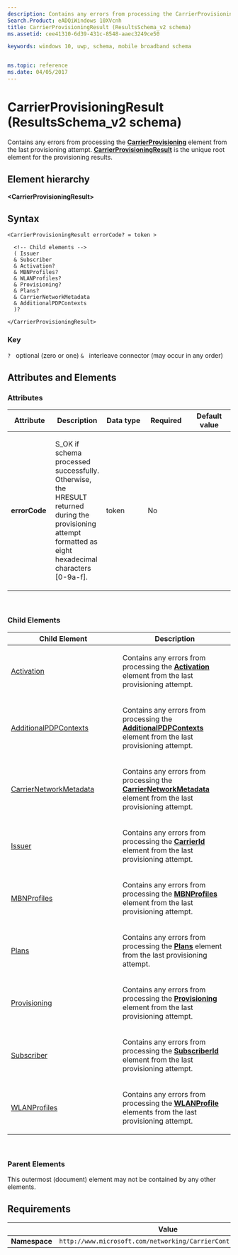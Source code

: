 ```yaml
---
description: Contains any errors from processing the CarrierProvisioning element from the last provisioning attempt.
Search.Product: eADQiWindows 10XVcnh
title: CarrierProvisioningResult (ResultsSchema_v2 schema)
ms.assetid: cee41310-6d39-431c-8548-aaec3249ce50

keywords: windows 10, uwp, schema, mobile broadband schema


ms.topic: reference
ms.date: 04/05/2017
---
```


# CarrierProvisioningResult (ResultsSchema_v2 schema)


Contains any errors from processing the [**CarrierProvisioning**](../carriercontrolschema/element-carrierprovisioning.md) element from the last provisioning attempt. [**CarrierProvisioningResult**](../resultsschema/element-carrierprovisioningresult.md) is the unique root element for the provisioning results.

## Element hierarchy

**&lt;CarrierProvisioningResult&gt;**

## Syntax

``` syntax
<CarrierProvisioningResult errorCode? = token >

  <!-- Child elements -->
  ( Issuer
  & Subscriber
  & Activation?
  & MBNProfiles?
  & WLANProfiles?
  & Provisioning?
  & Plans?
  & CarrierNetworkMetadata
  & AdditionalPDPContexts
  )?

</CarrierProvisioningResult>
```

### Key

`?`   optional (zero or one)
`&`   interleave connector (may occur in any order)

## Attributes and Elements


### Attributes

<table>
<colgroup>
<col width="20%" />
<col width="20%" />
<col width="20%" />
<col width="20%" />
<col width="20%" />
</colgroup>
<thead>
<tr class="header">
<th>Attribute</th>
<th>Description</th>
<th>Data type</th>
<th>Required</th>
<th>Default value</th>
</tr>
</thead>
<tbody>
<tr class="odd">
<td><strong>errorCode</strong></td>
<td><p>S_OK if schema processed successfully. Otherwise, the HRESULT returned during the provisioning attempt formatted as eight hexadecimal characters [0-9a-f].</p></td>
<td>token</td>
<td>No</td>
<td></td>
</tr>
</tbody>
</table>

 

### Child Elements

<table>
<colgroup>
<col width="50%" />
<col width="50%" />
</colgroup>
<thead>
<tr class="header">
<th>Child Element</th>
<th>Description</th>
</tr>
</thead>
<tbody>
<tr class="odd">
<td><a href="element-activation.md">Activation</a> </td>
<td><p>Contains any errors from processing the <a href="/uwp/schemas/mobilebroadbandschema/carriercontrolschema/element-activation"><strong>Activation</strong></a>  element from the last provisioning attempt.</p></td>
</tr>
<tr class="even">
<td><a href="element-additionalpdpcontexts.md">AdditionalPDPContexts</a> </td>
<td><p>Contains any errors from processing the <a href="/uwp/schemas/mobilebroadbandschema/carriercontrolschema-v2/element-additionalpdpcontexts"><strong>AdditionalPDPContexts</strong></a>  element from the last provisioning attempt.</p></td>
</tr>
<tr class="odd">
<td><a href="element-carriernetworkmetadata.md">CarrierNetworkMetadata</a> </td>
<td><p>Contains any errors from processing the <a href="/uwp/schemas/mobilebroadbandschema/carriercontrolschema-v2/element-carriernetworkmetadata"><strong>CarrierNetworkMetadata</strong></a>  element from the last provisioning attempt.</p></td>
</tr>
<tr class="even">
<td><a href="element-issuer.md">Issuer</a> </td>
<td><p>Contains any errors from processing the <a href="/uwp/schemas/mobilebroadbandschema/carriercontrolschema/element-carrierid"><strong>CarrierId</strong></a>  element from the last provisioning attempt.</p></td>
</tr>
<tr class="odd">
<td><a href="element-mbnprofiles.md">MBNProfiles</a> </td>
<td><p>Contains any errors from processing the <a href="/uwp/schemas/mobilebroadbandschema/carriercontrolschema/element-mbnprofiles"><strong>MBNProfiles</strong></a>  element from the last provisioning attempt.</p></td>
</tr>
<tr class="even">
<td><a href="element-plans.md">Plans</a> </td>
<td><p>Contains any errors from processing the <a href="/uwp/schemas/mobilebroadbandschema/carriercontrolschema/element-plans"><strong>Plans</strong></a>  element from the last provisioning attempt.</p></td>
</tr>
<tr class="odd">
<td><a href="element-provisioning.md">Provisioning</a> </td>
<td><p>Contains any errors from processing the <a href="/uwp/schemas/mobilebroadbandschema/carriercontrolschema/element-provisioning"><strong>Provisioning</strong></a>  element from the last provisioning attempt.</p></td>
</tr>
<tr class="even">
<td><a href="element-subscriber.md">Subscriber</a> </td>
<td><p>Contains any errors from processing the <a href="/uwp/schemas/mobilebroadbandschema/carriercontrolschema/element-subscriberid"><strong>SubscriberId</strong></a>  element from the last provisioning attempt.</p></td>
</tr>
<tr class="odd">
<td><a href="element-wlanprofiles.md">WLANProfiles</a> </td>
<td><p>Contains any errors from processing the <a href="/uwp/schemas/mobilebroadbandschema/wlan/element-wlanprofile"><strong>WLANProfile</strong></a>  elements from the last provisioning attempt.</p></td>
</tr>
</tbody>
</table>

 

### Parent Elements

This outermost (document) element may not be contained by any other elements.

## Requirements

|          | Value        |
|----------|--------------|
| **Namespace** | `http://www.microsoft.com/networking/CarrierControlResults/v2` |

 

 

